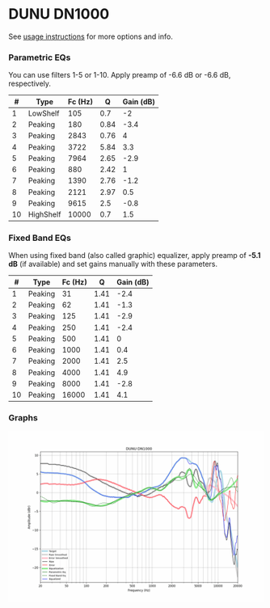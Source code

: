 # DUNU DN1000
See [usage instructions](https://github.com/jaakkopasanen/AutoEq#usage) for more options and info.

### Parametric EQs
You can use filters 1-5 or 1-10. Apply preamp of -6.6 dB or -6.6 dB, respectively.

|   # | Type      |   Fc (Hz) |    Q |   Gain (dB) |
|-----|-----------|-----------|------|-------------|
|   1 | LowShelf  |       105 | 0.7  |        -2   |
|   2 | Peaking   |       180 | 0.84 |        -3.4 |
|   3 | Peaking   |      2843 | 0.76 |         4   |
|   4 | Peaking   |      3722 | 5.84 |         3.3 |
|   5 | Peaking   |      7964 | 2.65 |        -2.9 |
|   6 | Peaking   |       880 | 2.42 |         1   |
|   7 | Peaking   |      1390 | 2.76 |        -1.2 |
|   8 | Peaking   |      2121 | 2.97 |         0.5 |
|   9 | Peaking   |      9615 | 2.5  |        -0.8 |
|  10 | HighShelf |     10000 | 0.7  |         1.5 |

### Fixed Band EQs
When using fixed band (also called graphic) equalizer, apply preamp of **-5.1 dB** (if available) and set gains manually with these parameters.

|   # | Type    |   Fc (Hz) |    Q |   Gain (dB) |
|-----|---------|-----------|------|-------------|
|   1 | Peaking |        31 | 1.41 |        -2.4 |
|   2 | Peaking |        62 | 1.41 |        -1.3 |
|   3 | Peaking |       125 | 1.41 |        -2.9 |
|   4 | Peaking |       250 | 1.41 |        -2.4 |
|   5 | Peaking |       500 | 1.41 |         0   |
|   6 | Peaking |      1000 | 1.41 |         0.4 |
|   7 | Peaking |      2000 | 1.41 |         2.5 |
|   8 | Peaking |      4000 | 1.41 |         4.9 |
|   9 | Peaking |      8000 | 1.41 |        -2.8 |
|  10 | Peaking |     16000 | 1.41 |         4.1 |

### Graphs
![](./DUNU%20DN1000.png)
